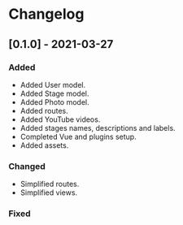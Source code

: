 # Changelog

## [0.1.0] - 2021-03-27

### Added
- Added User model.
- Added Stage model.
- Added Photo model.
- Added routes.
- Added YouTube videos.
- Added stages names, descriptions and labels.
- Completed Vue and plugins setup.
- Added assets.

### Changed
- Simplified routes.
- Simplified views.

### Fixed